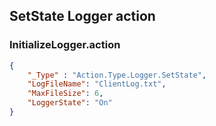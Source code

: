 ## SetState Logger action

### InitializeLogger.action

```json
{
    "_Type" : "Action.Type.Logger.SetState",
    "LogFileName": "ClientLog.txt",
    "MaxFileSize": 6,
    "LoggerState": "On"
}
```